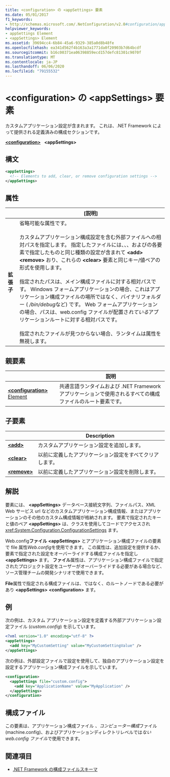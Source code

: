 ```yaml
---
title: <configuration> の <appSettings> 要素
ms.date: 05/01/2017
f1_keywords:
- http://schemas.microsoft.com/.NetConfiguration/v2.0#configuration/appSettings
helpviewer_keywords:
- appSettings Element
- <appSettings> Element
ms.assetid: 39694cc4-6b84-45a6-9329-385a0d8b48fe
ms.openlocfilehash: ea341d562f4b163a3a1771da0f20903b7d64bcdf
ms.sourcegitcommit: b16c00371ea06398859ecd157defc81301c9070f
ms.translationtype: MT
ms.contentlocale: ja-JP
ms.lasthandoff: 06/06/2020
ms.locfileid: "79155532"
---
```

# <a name="appsettings-element-for-configuration"></a>\<configuration> の \<appSettings> 要素

カスタムアプリケーション設定が含まれます。 これは、.NET Framework によって提供される定義済みの構成セクションです。

[**\<configuration>**](../configuration-element.md) &nbsp;&nbsp;**\<appSettings>**

## <a name="syntax"></a>構文

```xml
<appSettings>
  <!-- Elements to add, clear, or remove configuration settings -->
</appSettings>
```

## <a name="attribute"></a>属性

|           | [説明] |
| --------- | ----------- |
| **拡張子**  | 省略可能な属性です。<br><br>カスタムアプリケーション構成設定を含む外部ファイルへの相対パスを指定します。 指定したファイルには、、、およびの各要素で指定したものと同じ種類の設定が含まれて **\<add>** **\<remove>** おり、これらの **\<clear>** 要素と同じキー/値ペアの形式を使用します。<br><br>指定されたパスは、メイン構成ファイルに対する相対パスです。 Windows フォームアプリケーションの場合、これはアプリケーション構成ファイルの場所ではなく、バイナリフォルダー ( */bin/debug*など) です。 Web フォームアプリケーションの場合、パスは、web.config ファイルが配置さ*れている*アプリケーションルートに対する相対パスです。<br><br>指定されたファイルが見つからない場合、ランタイムは属性を無視します。 |

## <a name="parent-element"></a>親要素

|     | 説明 |
| --- | ----------- |
| [**\<configuration>** Element](../configuration-element.md) | 共通言語ランタイムおよび .NET Framework アプリケーションで使用されるすべての構成ファイルのルート要素です。 |

## <a name="child-elements"></a>子要素

|     | Description |
| --- | ----------- |
| [**\<add>**](add-element-for-appsettings.md) | カスタムアプリケーション設定を追加します。 |
| [**\<clear>**](clear-element-for-appsettings.md) | 以前に定義したアプリケーション設定をすべてクリアします。 |
| [**\<remove>**](remove-element-for-appsettings.md) | 以前に定義したアプリケーション設定を削除します。 |

## <a name="remarks"></a>解説

要素には、 **\<appSettings>** データベース接続文字列、ファイルパス、XML Web サービス url などのカスタムアプリケーション構成情報、またはアプリケーションのその他のカスタム構成情報が格納されます。 要素で指定されたキーと値のペア **\<appSettings>** は、クラスを使用してコードでアクセスされ <xref:System.Configuration.ConfigurationSettings> ます。

Web.config**ファイル** **\<appSettings>** とアプリケーション構成ファイルの要素で file 属性*Web.config*を使用できます。 この属性は、追加設定を提供するか、要素で指定された設定をオーバーライドする構成ファイルを指定し **\<appSettings>** ます。 **ファイル**属性は、アプリケーション構成ファイルで指定されたプロジェクト設定をユーザーがオーバーライドする必要がある場合など、ソース管理チームの開発シナリオで使用できます。

**File**属性で指定される構成ファイルは、ではなく、のルートノードである必要があり **\<appSettings>** **\<configuration>** ます。

## <a name="example"></a>例

次の例は、カスタム アプリケーション設定を定義する外部アプリケーション設定ファイル (*custom.config*) を示しています。

```xml
<?xml version="1.0" encoding="utf-8" ?>
<appSettings>
  <add key="MyCustomSetting" value="MyCustomSettingValue" />
</appSettings>
```

次の例は、外部設定ファイルで設定を使用して、独自のアプリケーション設定を設定するアプリケーション構成ファイルを示しています。

```xml
<configuration>
  <appSettings file="custom.config">
    <add key="ApplicationName" value="MyApplication" />
  </appSettings>
</configuration>
```

## <a name="configuration-file"></a>構成ファイル

この要素は、アプリケーション構成ファイル *、コンピューター構成*ファイル (machine.config)、およびアプリケーションディレクトリレベルでは*ない web.config ファイル*で使用できます。

## <a name="see-also"></a>関連項目

- [.NET Framework の構成ファイルスキーマ](../index.md)
